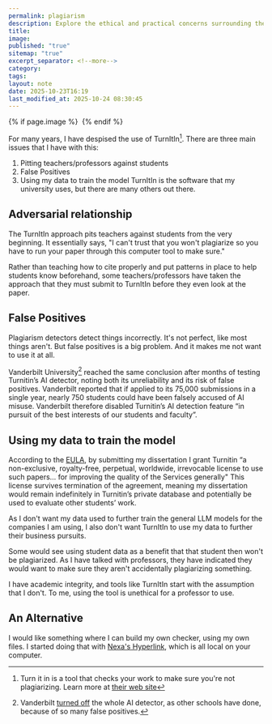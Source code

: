 ```yaml
---
permalink: plagiarism
description: Explore the ethical and practical concerns surrounding the use of TurnItIn in academia. This note delves into the adversarial relationship it fosters between educators and students, the risk of false positives, and the implications of using student data to train proprietary models. Discover why some institutions, like Vanderbilt University, have chosen to disable TurnItIn's AI detection features and consider alternative solutions that prioritize academic integrity and data privacy.
title:
image:
published: "true"
sitemap: "true"
excerpt_separator: <!--more-->
category:
tags:
layout: note
date: 2025-10-23T16:19
last_modified_at: 2025-10-24 08:30:45
---
```



{% if page.image %} <img src="{{ page.image }}" alt=""> {% endif %}

For many years, I have despised the use of TurnItIn[^1]. There are three main issues that I have with this: 
1. Pitting teachers/professors against students
2. False Positives
3. Using my data to train the model
TurnItIn is the software that my university uses, but there are many others out there. 
## Adversarial relationship
The TurnItIn approach pits teachers against students from the very beginning. It essentially says, "I can't trust that you won't plagiarize so you have to run your paper through this computer tool to make sure."

Rather than teaching how to cite properly and put patterns in place to help students know beforehand, some teachers/professors have taken the approach that they must submit to TurnItIn before they even look at the paper.
## False Positives
Plagiarism detectors detect things incorrectly. It's not perfect, like most things aren't. But false positives is a big problem. And it makes me not want to use it at all. 

Vanderbilt University[^2] reached the same conclusion after months of testing Turnitin’s AI detector, noting both its unreliability and its risk of false positives. Vanderbilt reported that if applied to its 75,000 submissions in a single year, nearly 750 students could have been falsely accused of AI misuse. Vanderbilt therefore disabled Turnitin’s AI detection feature “in pursuit of the best interests of our students and faculty”. 

## Using my data to train the model
According to the [EULA](https://www.turnitin.com/terms-of-use-website/), by submitting my dissertation I grant Turnitin “a non-exclusive, royalty-free, perpetual, worldwide, irrevocable license to use such papers… for improving the quality of the Services generally" This license survives termination of the agreement, meaning my dissertation would remain indefinitely in Turnitin’s private database and potentially be used to evaluate other students’ work.

As I don't want my data used to further train the general LLM models for the companies I am using, I also don't want TurnItIn to use my data to further their business pursuits. 

Some would see using student data as a benefit that that student then won't be plagiarized. As I have talked with professors, they have indicated they would want to make sure they aren't accidentally plagiarizing something. 

I have academic integrity, and tools like TurnItIn start with the assumption that I don't. To me, using the tool is unethical for a professor to use. 

## An Alternative
I would like something where I can build my own checker, using my own files. I started doing that with [Nexa's Hyperlink](https://hyperlink.nexa.ai/), which is all local on your computer. 


[^1]: Turn it in is a tool that checks your work to make sure you're not plagiarizing. Learn more at [their web site](https://turnitin.com)

[^2]: Vanderbilt [turned off](https://www.vanderbilt.edu/brightspace/2023/08/16/guidance-on-ai-detection-and-why-were-disabling-turnitins-ai-detector/) the whole AI detector, as other schools have done, because of so many false positives. 
	

